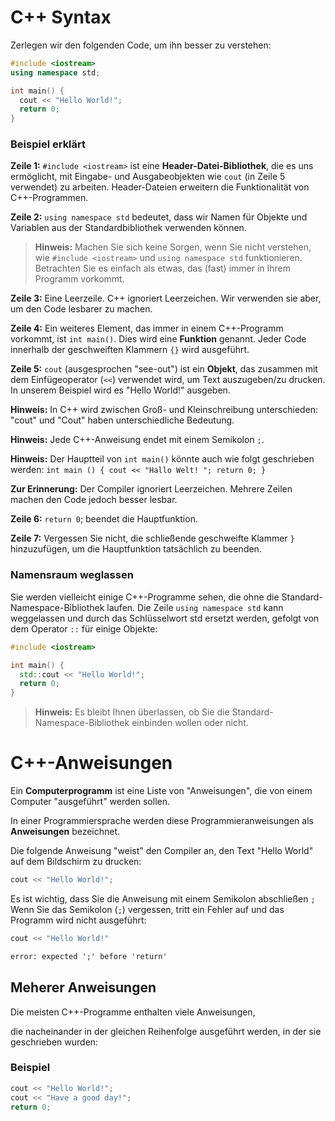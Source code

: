 # C++ Syntax
Zerlegen wir den folgenden Code, um ihn besser zu verstehen:  
```c++
#include <iostream>
using namespace std;

int main() {
  cout << "Hello World!";
  return 0;
} 
```

### Beispiel erklärt 

**Zeile 1:** `#include <iostream>` ist eine **Header-Datei-Bibliothek**, die es uns ermöglicht, mit Eingabe- und Ausgabeobjekten wie `cout` (in Zeile 5 verwendet) zu arbeiten. Header-Dateien erweitern die Funktionalität von C++-Programmen.

**Zeile 2:** `using namespace std` bedeutet, dass wir Namen für Objekte und Variablen aus der Standardbibliothek verwenden können.

> **Hinweis:** Machen Sie sich keine Sorgen, wenn Sie nicht verstehen, wie `#include <iostream>` und `using namespace std` funktionieren. Betrachten Sie es einfach als etwas, das (fast) immer in Ihrem Programm vorkommt.

**Zeile 3:** Eine Leerzeile. C++ ignoriert Leerzeichen. Wir verwenden sie aber, um den Code lesbarer zu machen.

**Zeile 4:** Ein weiteres Element, das immer in einem C++-Programm vorkommt, ist `int main()`. Dies wird eine **Funktion** genannt. Jeder Code innerhalb der geschweiften Klammern `{}` wird ausgeführt.

**Zeile 5:** `cout` (ausgesprochen "see-out") ist ein **Objekt**, das zusammen mit dem Einfügeoperator (`<<`) verwendet wird, um Text auszugeben/zu drucken. In unserem Beispiel wird es "Hello World!" ausgeben.

**Hinweis:** In C++ wird zwischen Groß- und Kleinschreibung unterschieden: "cout" und "Cout" haben unterschiedliche Bedeutung. 

**Hinweis:** Jede C++-Anweisung endet mit einem Semikolon `;`.

**Hinweis:** Der Hauptteil von `int main()` könnte auch wie folgt geschrieben werden: `int main () { cout << "Hallo Welt! "; return 0; }`

**Zur Erinnerung:** Der Compiler ignoriert Leerzeichen. Mehrere Zeilen machen den Code jedoch besser lesbar.

**Zeile 6:** `return 0`; beendet die Hauptfunktion.

**Zeile 7:** Vergessen Sie nicht, die schließende geschweifte Klammer `}` hinzuzufügen, um die Hauptfunktion tatsächlich zu beenden.

### Namensraum weglassen
Sie werden vielleicht einige C++-Programme sehen, die ohne die Standard-Namespace-Bibliothek laufen. Die Zeile `using namespace std` kann weggelassen und durch das Schlüsselwort std ersetzt werden, gefolgt von dem Operator `::` für einige Objekte:
```c++
#include <iostream>

int main() {
  std::cout << "Hello World!";
  return 0;
} 
```

> **Hinweis:** Es bleibt Ihnen überlassen, ob Sie die Standard-Namespace-Bibliothek einbinden wollen oder nicht.

# C++-Anweisungen
Ein **Computerprogramm** ist eine Liste von "Anweisungen", die von einem Computer "ausgeführt" werden sollen.

In einer Programmiersprache werden diese Programmieranweisungen als **Anweisungen** bezeichnet.

Die folgende Anweisung "weist" den Compiler an, den Text "Hello World" auf dem Bildschirm zu drucken:
```c++
cout << "Hello World!";
```

Es ist wichtig, dass Sie die Anweisung mit einem Semikolon abschließen `;`
Wenn Sie das Semikolon (`;`) vergessen, tritt ein Fehler auf und das Programm wird nicht ausgeführt:
```c++
cout << "Hello World!"
```
```cmd
error: expected ';' before 'return'
```

## Meherer Anweisungen
Die meisten C++-Programme enthalten viele Anweisungen, 

die nacheinander in der gleichen Reihenfolge ausgeführt werden, in der sie geschrieben wurden:
### Beispiel
```c++
cout << "Hello World!";
cout << "Have a good day!";
return 0; 
```
